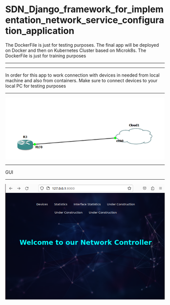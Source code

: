 # SDN_Django_framework_for_implementation_network_service_configuration_application

The DockerFile is just for testing purposes. The final app will be deployed on Docker and then on Kubernetes Cluster based on Microk8s. The DockerFile is just for training purposes

***



***

In order for this app to work connection with devices in needed from local machine and also from containers. Make sure to connect devices to your local PC for testing purposes

***
![Topology](https://github.com/Iasimo92/SDN_Django_framework_for_implementation_network_service_configuration_application/blob/main/connection.png)

***

GUI

***

![GUI](https://github.com/Iasimo92/SDN_Django_framework_for_implementation_network_service_configuration_application/blob/main/Screenshot%202023-05-25%20145641.png)

